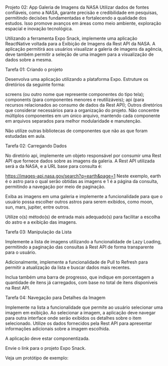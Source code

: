 Projeto 02: App Galeria de Imagens da NASA
Utilizar dados de fontes confiáveis, como a NASA, garante precisão e credibilidade em pesquisas, permitindo decisões fundamentadas e fortalecendo a qualidade dos estudos. Isso promove avanços em áreas como meio ambiente, exploração espacial e inovação tecnológica.

Utilizando a ferramenta Expo Snack, implemente uma aplicação ReactNative voltada para a Exibição de Imagens da Rest API da NASA. A aplicação permitirá aos usuários visualizar a galeria de imagens da agência, deve também permitir a seleção de uma imagem para a visualização de dados sobre a mesma.

Tarefa 01: Criando o projeto

Desenvolva uma aplicação utilizando a plataforma Expo. Estruture os diretórios da seguinte forma:

screens (ou outro nome que represente componentes do tipo tela);
components (para componentes menores e reutilizáveis);
api (para recursos relacionados ao consumo de dados da Rest API);
Outros diretórios que considerar necessários para a organização do projeto.
Não concentre múltiplos componentes em um único arquivo, mantendo cada componente em arquivos separados para melhor modularidade e manutenção.

Não utilize outras bibliotecas de componentes que não as que foram estudadas em aula.

Tarefa 02: Carregando Dados

No diretório api, implemente um objeto responsável por consumir uma Rest API que fornece dados sobre as imagens da galeria. A Rest API utilizada será a da NASA, e a URL base para consulta é:

https://images-api.nasa.gov/search?q=earth&page=1
Neste exemplo, earth é o astro para o qual serão obtidas as imagens e 1 é a página da consulta, permitindo a navegação por meio de paginação.

Exiba as imagens em uma galeria e implemente a funcionalidade para que o usuário possa escolher outros astros para serem exibidos, como moon, sun, mars, jupiter, entre outros.

Utilize o(s) método(s) de entrada mais adequado(s) para facilitar a escolha do astro e a exibição das imagens.

Tarefa 03: Manipulação da Lista

Implemente a lista de imagens utilizando a funcionalidade de Lazy Loading, permitindo a paginação das consultas à Rest API de forma transparente para o usuário.

Adicionalmente, implemente a funcionalidade de Pull to Refresh para permitir a atualização da lista e buscar dados mais recentes.

Inclua também uma barra de progresso, que indique em porcentagem a quantidade de itens já carregados, com base no total de itens disponíveis na Rest API.

Tarefa 04: Navegação para Detalhes da Imagem

Implemente na lista a funcionalidade que permite ao usuário selecionar uma imagem em exibição. Ao selecionar a imagem, a aplicação deve navegar para outra interface onde serão exibidos os detalhes sobre o item selecionado. Utilize os dados fornecidos pela Rest API para apresentar informações adicionais sobre a imagem escolhida.

A aplicação deve estar componentizada.

Envie o link para o projeto Expo Snack.

Veja um protótipo de exemplo: